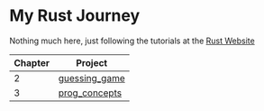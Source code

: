 # My Rust Journey

Nothing much here, just following the tutorials at the [Rust Website](https://doc.rust-lang.org/book/ch00-00-introduction.html)

| Chapter | Project                                                                             |
|---------|-------------------------------------------------------------------------------------|
|       2 | [guessing_game](https://github.com/SeeuSim/learning_rust/tree/master/guessing_game) |
|       3 | [prog_concepts](https://github.com/SeeuSim/learning_rust/tree/master/prog_concepts) |

